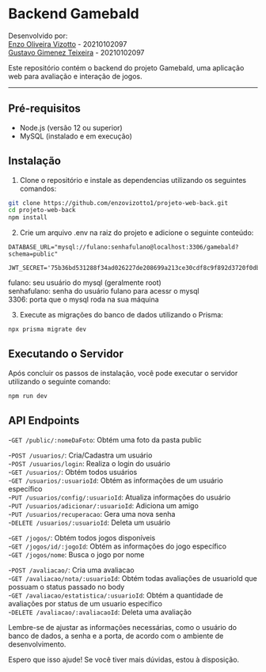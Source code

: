 # Backend Gamebald 

Desenvolvido por:  
[Enzo Oliveira Vizotto](https://github.com/enzovizotto1/) - 20210102097  
[Gustavo Gimenez Teixeira](https://github.com/ggimenezt) - 20210102097   

Este repositório contém o backend do projeto Gamebald, uma aplicação web para avaliação e interação de jogos.

---

## Pré-requisitos

- Node.js (versão 12 ou superior)
- MySQL (instalado e em execução)

## Instalação

1. Clone o repositório e instale as dependencias utilizando os seguintes comandos:

```bash
git clone https://github.com/enzovizotto1/projeto-web-back.git
cd projeto-web-back
npm install
```

2. Crie um arquivo .env na raiz do projeto e adicione o seguinte conteúdo:
```plaintext
DATABASE_URL="mysql://fulano:senhafulano@localhost:3306/gamebald?schema=public"

JWT_SECRET='75b36bd531288f34ad026227de208699a213ce30cdf8c9f892d3720f0db8e9ebaa50f04f319b88242b5d5cba8157da5d8d8653b465d94a82f79b023c92aea4bc'
```
fulano: seu usuário do mysql (geralmente root)   
senhafulano: senha do usuário fulano para acessr o mysql  
3306: porta que o mysql roda na sua máquina 

3. Execute as migrações do banco de dados utilizando o Prisma:
```bash
npx prisma migrate dev
```

## Executando o Servidor
Após concluir os passos de instalação, você pode executar o servidor utilizando o seguinte comando:
```bash
npm run dev
```

## API Endpoints
-`GET /public/:nomeDaFoto`: Obtém uma foto da pasta public  

-`POST /usuarios/`: Cria/Cadastra um usuário  
-`POST /usuarios/login`: Realiza o login do usuário  
-`GET /usuarios/`: Obtém todos usuários  
-`GET /usuarios/:usuarioId`: Obtém as informações de um usuário específico  
-`PUT /usuarios/config/:usuarioId`: Atualiza informações do usuário  
-`PUT /usuarios/adicionar/:usuarioId`: Adiciona um amigo  
-`PUT /usuarios/recuperacao`: Gera uma nova senha  
-`DELETE /usuarios/:usuarioId`: Deleta um usuário  

-`GET /jogos/`: Obtém todos jogos disponíveis  
-`GET /jogos/id/:jogoId`: Obtém as informações do jogo específico  
-`GET /jogos/nome`: Busca o jogo por nome  

-`POST /avaliacao/`: Cria uma avaliacao  
-`GET /avaliacao/nota/:usuarioId`: Obtém todas avaliações de usuarioId que possuam o status passado no body  
-`GET /avaliacao/estatistica/:usuarioId`: Obtém a quantidade de avaliações por status de um usuario especifico  
-`DELETE /avaliacao/:avaliacaoId`: Deleta uma avaliação  



Lembre-se de ajustar as informações necessárias, como o usuário do banco de dados, a senha e a porta, de acordo com o ambiente de desenvolvimento.

Espero que isso ajude! Se você tiver mais dúvidas, estou à disposição.

